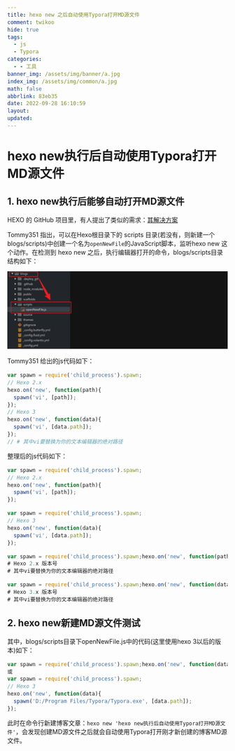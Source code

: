 ```yaml
---
title: hexo new 之后自动使用Typora打开MD源文件
comment: twikoo
hide: true
tags:
  - js
  - Typora
categories:
  - - 工具
banner_img: /assets/img/banner/a.jpg
index_img: /assets/img/common/a.jpg
math: false
abbrlink: 83eb35
date: 2022-09-28 16:10:59
layout:
updated:
---
```


# hexo new执行后自动使用Typora打开MD源文件

## 1. hexo new执行后能够自动打开MD源文件

HEXO 的 GitHub 项目里，有人提出了类似的需求：[其解决方案](https://github.com/hexojs/hexo/issues/1007)

Tommy351 指出，可以在Hexo根目录下的 scripts 目录(若没有，则新建一个blogs/scripts)中创建一个名为`openNewFile`的JavaScript脚本，监听hexo new 这个动作。在检测到 hexo new 之后，执行编辑器打开的命令，blogs/scripts目录结构如下：

![image-20221128155536382](hexo-new-之后自动使用Typora打开MD源文件/image-20221128155536382.png)

Tommy351 给出的js代码如下：

```js
var spawn = require('child_process').spawn;
// Hexo 2.x
hexo.on('new', function(path){
  spawn('vi', [path]);
});
// Hexo 3
hexo.on('new', function(data){
  spawn('vi', [data.path]);
});
// # 其中vi要替换为你的文本编辑器的绝对路径
```

整理后的js代码如下：

```js
var spawn = require('child_process').spawn;
// Hexo 2.x
hexo.on('new', function(path){
  spawn('vi', [path]);
});
```

```js
var spawn = require('child_process').spawn;
// Hexo 3
hexo.on('new', function(data){
  spawn('vi', [data.path]);
});
```

```js
var spawn = require('child_process').spawn;hexo.on('new', function(path){  spawn('vi', [path]);});
# Hexo 2.x 版本号
# 其中vi要替换为你的文本编辑器的绝对路径
```

```js
var spawn = require('child_process').spawn;hexo.on('new', function(data){  spawn('vi', [data.path]);});
# Hexo 3.x 版本号
# 其中vi要替换为你的文本编辑器的绝对路径
```

## 2. hexo new新建MD源文件测试

其中，blogs/scripts目录下openNewFile.js中的代码(这里使用hexo 3以后的版本)如下：

```js
var spawn = require('child_process').spawn;hexo.on('new', function(data){    spawn('D:/Program Files/Typora/Typora.exe ', [data.path]);}); 
或
var spawn = require('child_process').spawn;
// Hexo 3
hexo.on('new', function(data){
  spawn('D:/Program Files/Typora/Typora.exe', [data.path]);
});
```

此时在命令行新建博客文章：`hexo new 'hexo new执行后自动使用Typora打开MD源文件'`，会发现创建MD源文件之后就会自动使用Typora打开刚才新创建的博客MD源文件。
